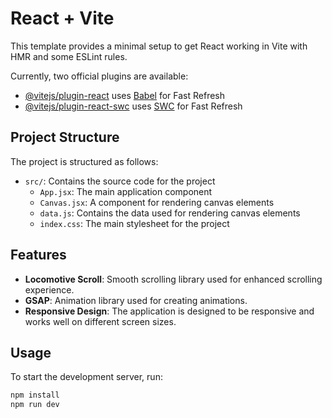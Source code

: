# React + Vite

This template provides a minimal setup to get React working in Vite with HMR and some ESLint rules.

Currently, two official plugins are available:

- [@vitejs/plugin-react](https://github.com/vitejs/vite-plugin-react/blob/main/packages/plugin-react/README.md) uses [Babel](https://babeljs.io/) for Fast Refresh
- [@vitejs/plugin-react-swc](https://github.com/vitejs/vite-plugin-react-swc) uses [SWC](https://swc.rs/) for Fast Refresh

## Project Structure

The project is structured as follows:

- `src/`: Contains the source code for the project
  - `App.jsx`: The main application component
  - `Canvas.jsx`: A component for rendering canvas elements
  - `data.js`: Contains the data used for rendering canvas elements
  - `index.css`: The main stylesheet for the project

## Features

- **Locomotive Scroll**: Smooth scrolling library used for enhanced scrolling experience.
- **GSAP**: Animation library used for creating animations.
- **Responsive Design**: The application is designed to be responsive and works well on different screen sizes.

## Usage

To start the development server, run:

```sh
npm install
npm run dev
